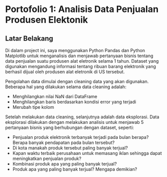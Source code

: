 # Portofolio 1: Analisis Data Penjualan Produsen Elektonik
## Latar Belakang
Di dalam project ini, saya menggunakan Python Pandas dan Python Matplotlib untuk menganalisis dan menjawab pertanyaan bisnis tentang data penjualan suatu produsen alat eletronik selama 1 tahun. Dataset yang digunakan mengandung informasi tentang ribuan barang elektronik yang berhasil dijual oleh produsen alat eletronik di US tersebut.

Pengolahan data dimulai dengan cleaning data yang akan digunakan. Beberapa hal yang dilakukan selama data cleaning adalah:
- Menghilangkan nilai NaN dari DataFrame
- Menghilangkan baris berdasarkan kondisi error yang terjadi
- Merubah tipe kolom 

Setelah melakukan data cleaning, selanjutnya adalah data eksplorasi. Data eksplorasi dilakukan dengan melakukan analisis untuk menjawab 5 pertanyaan bisnis yang berhubungan dengan dataset, seperti:
- Penjualan produk elektronik terbanyak terjadi pada bulan berapa? Berapa banyak pendapatan pada bulan tersebut?
- Di kota manakah produk tersebut paling banyak terjual?
- Kapan waktu terbaik perusahaan untuk memasang iklan sehingga dapat meningkatkan penjualan produk?
- Kombinasi produk apa yang paling banyak terjual?
- Produk apa yang paling banyak terjual? Mengapa demikian?
